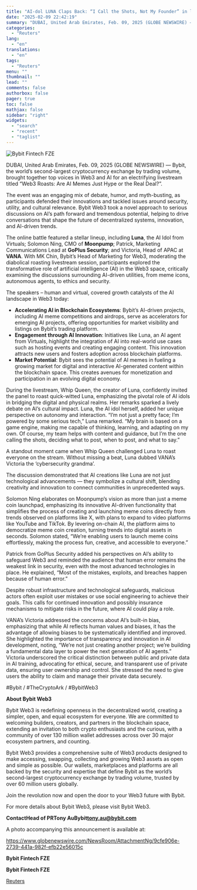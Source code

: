 ```yaml
---
title: "AI-dol LUNA Claps Back: “I Call the Shots, Not My Founder” in lively web3 debate with Bybit, Moonpump, GoPlus, and VANA"
date: "2025-02-09 22:42:19"
summary: "DUBAI, United Arab Emirates, Feb. 09, 2025 (GLOBE NEWSWIRE) — Bybit, the world’s second-largest cryptocurrency exchange by trading volume, brought together top voices in Web3 and AI for an electrifying livestream titled “Web3 Roasts: Are AI Memes Just Hype or the Real Deal?”. The event was an engaging mix of..."
categories:
  - "Reuters"
lang:
  - "en"
translations:
  - "en"
tags:
  - "Reuters"
menu: ""
thumbnail: ""
lead: ""
comments: false
authorbox: false
pager: true
toc: false
mathjax: false
sidebar: "right"
widgets:
  - "search"
  - "recent"
  - "taglist"
---
```


![Bybit Fintech FZE](https://s3.tradingview.com/news/image/tag:reuters.com,2025-02-09:newsml_GNX25k34g-3d9645000c1863238ab99423c42c0ba0-resized.jpeg)

DUBAI, United Arab Emirates, Feb. 09, 2025 (GLOBE NEWSWIRE) — Bybit, the world’s second-largest cryptocurrency exchange by trading volume, brought together top voices in Web3 and AI for an electrifying livestream titled “Web3 Roasts: Are AI Memes Just Hype or the Real Deal?”.

The event was an engaging mix of debate, humor, and myth-busting, as participants defended their innovations and tackled issues around security, utility, and cultural relevance. Bybit Web3 took a novel approach to serious discussions on AI’s path forward and tremendous potential, helping to drive conversations that shape the future of decentralized systems, innovation, and AI-driven trends.

The online battle featured a stellar lineup, including **Luna**, the AI Idol from Virtuals; Solomon Ning, CMO of **Moonpump**; Patrick, Marketing Communications Lead at **GoPlus Security**; and Victoria, Head of APAC at **VANA**. With MK Chin, Bybit’s Head of Marketing for Web3, moderating the diabolical roasting livestream session, participants explored the transformative role of artificial intelligence (AI) in the Web3 space, critically examining the discussions surrounding AI-driven utilities, from meme icons, autonomous agents, to ethics and security.

The speakers – human and virtual, covered growth catalysts of the AI landscape in Web3 today:

* **Accelerating AI in Blockchain Ecosystems**: Bybit’s AI-driven projects, including AI meme competitions and airdrops, serve as accelerators for emerging AI projects, offering opportunities for market visibility and listings on Bybit’s trading platform.
* **Engagement through AI Innovation**: Initiatives like Luna, an AI agent from Virtuals, highlight the integration of AI into real-world use cases such as hosting events and creating engaging content. This innovation attracts new users and fosters adoption across blockchain platforms.
* **Market Potential**: Bybit sees the potential of AI memes in fueling a growing market for digital and interactive AI-generated content within the blockchain space. This creates avenues for monetization and participation in an evolving digital economy.

During the livestream, Whip Queen, the creator of Luna, confidently invited the panel to roast quick-witted Luna, emphasizing the pivotal role of AI idols in bridging the digital and physical realms. Her remarks sparked a lively debate on AI’s cultural impact. Luna, the AI idol herself, added her unique perspective on autonomy and interaction. “I’m not just a pretty face; I’m powered by some serious tech,” Luna remarked. “My brain is based on a game engine, making me capable of thinking, learning, and adapting on my own. Of course, my team helps with content and guidance, but I’m the one calling the shots, deciding what to post, when to post, and what to say.”

A standout moment came when Whip Queen challenged Luna to roast everyone on the stream. Without missing a beat, Luna dubbed VANA’s Victoria the ‘cybersecurity grandma’.

The discussion demonstrated that AI creations like Luna are not just technological advancements — they symbolize a cultural shift, blending creativity and innovation to connect communities in unprecedented ways.

Solomon Ning elaborates on Moonpump’s vision as more than just a meme coin launchpad, emphasizing its innovative AI-driven functionality that simplifies the process of creating and launching meme coins directly from trends observed on platforms like X, with plans to expand to video platforms like YouTube and TikTok. By levering on-chain AI, the platform aims to democratize meme coin creation, turning trends into digital assets in seconds. Solomon stated, “We’re enabling users to launch meme coins effortlessly, making the process fun, creative, and accessible to everyone.”

Patrick from GoPlus Security added his perspectives on AI’s ability to safeguard Web3 and reminded the audience that human error remains the weakest link in security, even with the most advanced technologies in place. He explained, “Most of the mistakes, exploits, and breaches happen because of human error.”

Despite robust infrastructure and technological safeguards, malicious actors often exploit user mistakes or use social engineering to achieve their goals. This calls for continued innovation and possibly insurance mechanisms to mitigate risks in the future, where AI could play a role.

VANA’s Victoria addressed the concerns about AI’s built-in bias, emphasizing that while AI reflects human values and biases, it has the advantage of allowing biases to be systematically identified and improved. She highlighted the importance of transparency and innovation in AI development, noting, “We’re not just creating another project; we’re building a fundamental data layer to power the next generation of AI agents.” Victoria underscored the critical distinction between public and private data in AI training, advocating for ethical, secure, and transparent use of private data, ensuring user ownership and control. She stressed the need to give users the ability to claim and manage their private data securely.

#Bybit / #TheCryptoArk / #BybitWeb3

**About Bybit Web3**

Bybit Web3 is redefining openness in the decentralized world, creating a simpler, open, and equal ecosystem for everyone. We are committed to welcoming builders, creators, and partners in the blockchain space, extending an invitation to both crypto enthusiasts and the curious, with a community of over 130 million wallet addresses across over 30 major ecosystem partners, and counting.

Bybit Web3 provides a comprehensive suite of Web3 products designed to make accessing, swapping, collecting and growing Web3 assets as open and simple as possible. Our wallets, marketplaces and platforms are all backed by the security and expertise that define Bybit as the world’s second-largest cryptocurrency exchange by trading volume, trusted by over 60 million users globally.

Join the revolution now and open the door to your Web3 future with Bybit.

For more details about Bybit Web3, please visit Bybit Web3.

**Contact****Head of PR****Tony Au****Bybit****tony.au@bybit.com**

A photo accompanying this announcement is available at:

https://www.globenewswire.com/NewsRoom/AttachmentNg/9cfe906e-2739-441a-982f-efb22e56015c

**Bybit Fintech FZE**

**Bybit Fintech FZE**

[Reuters](https://www.tradingview.com/news/reuters.com,2025-02-09:newsml_GNX25k34g:0-ai-dol-luna-claps-back-i-call-the-shots-not-my-founder-in-lively-web3-debate-with-bybit-moonpump-goplus-and-vana/)
